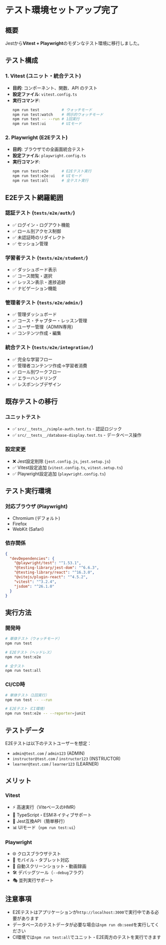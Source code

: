 # テスト環境セットアップ完了

## 概要
Jestから**Vitest + Playwright**のモダンなテスト環境に移行しました。

## テスト構成

### 1. Vitest (ユニット・統合テスト)
- **目的**: コンポーネント、関数、API のテスト
- **設定ファイル**: `vitest.config.ts`
- **実行コマンド**:
  ```bash
  npm run test          # ウォッチモード
  npm run test:watch    # 明示的ウォッチモード
  npm run test -- --run # 1回実行
  npm run test:ui       # UIモード
  ```

### 2. Playwright (E2Eテスト)
- **目的**: ブラウザでの全画面統合テスト
- **設定ファイル**: `playwright.config.ts`
- **実行コマンド**:
  ```bash
  npm run test:e2e      # E2Eテスト実行
  npm run test:e2e:ui   # UIモード
  npm run test:all      # 全テスト実行
  ```

## E2Eテスト網羅範囲

### 認証テスト (`tests/e2e/auth/`)
- ✅ ログイン・ログアウト機能
- ✅ ロール別アクセス制御
- ✅ 未認証時のリダイレクト
- ✅ セッション管理

### 学習者テスト (`tests/e2e/student/`)
- ✅ ダッシュボード表示
- ✅ コース閲覧・選択
- ✅ レッスン表示・進捗追跡
- ✅ ナビゲーション機能

### 管理者テスト (`tests/e2e/admin/`)
- ✅ 管理ダッシュボード
- ✅ コース・チャプター・レッスン管理
- ✅ ユーザー管理（ADMIN専用）
- ✅ コンテンツ作成・編集

### 統合テスト (`tests/e2e/integration/`)
- ✅ 完全な学習フロー
- ✅ 管理者コンテンツ作成→学習者消費
- ✅ ロール別ワークフロー
- ✅ エラーハンドリング
- ✅ レスポンシブデザイン

## 既存テストの移行

### ユニットテスト
- ✅ `src/__tests__/simple-auth.test.ts` - 認証ロジック
- ✅ `src/__tests__/database-display.test.ts` - データベース操作

### 設定変更
- ❌ Jest設定削除 (`jest.config.js`, `jest.setup.js`)
- ✅ Vitest設定追加 (`vitest.config.ts`, `vitest.setup.ts`)
- ✅ Playwright設定追加 (`playwright.config.ts`)

## テスト実行環境

### 対応ブラウザ (Playwright)
- Chromium (デフォルト)
- Firefox
- WebKit (Safari)

### 依存関係
```json
{
  "devDependencies": {
    "@playwright/test": "^1.53.1",
    "@testing-library/jest-dom": "^6.6.3",
    "@testing-library/react": "^16.3.0",
    "@vitejs/plugin-react": "^4.5.2",
    "vitest": "^3.2.4",
    "jsdom": "^26.1.0"
  }
}
```

## 実行方法

### 開発時
```bash
# 単体テスト（ウォッチモード）
npm run test

# E2Eテスト（ヘッドレス）
npm run test:e2e

# 全テスト
npm run test:all
```

### CI/CD時
```bash
# 単体テスト（1回実行）
npm run test -- --run

# E2Eテスト（CI環境）
npm run test:e2e -- --reporter=junit
```

## テストデータ
E2Eテストは以下のテストユーザーを想定：
- `admin@test.com` / `admin123` (ADMIN)
- `instructor@test.com` / `instructor123` (INSTRUCTOR)  
- `learner@test.com` / `learner123` (LEARNER)

## メリット

### Vitest
- ⚡ 高速実行（ViteベースのHMR）
- 🔧 TypeScript・ESMネイティブサポート
- 🎯 Jest互換API（簡単移行）
- 📊 UIモード（`npm run test:ui`）

### Playwright
- 🌐 クロスブラウザテスト
- 📱 モバイル・タブレット対応
- 🎥 自動スクリーンショット・動画録画
- 🛠 デバッグツール（`--debug`フラグ）
- 🎭 並列実行サポート

## 注意事項
- E2Eテストはアプリケーションが`http://localhost:3000`で実行中である必要があります
- データベースのテストデータが必要な場合は`npm run db:seed`を実行してください
- CI環境では`npm run test:all`でユニット・E2E両方のテストを実行できます